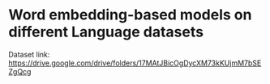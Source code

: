 # Word embedding-based models on different Language datasets
Dataset link:
https://drive.google.com/drive/folders/17MAtJBicOgDycXM73kKUjmM7bSEZgQcg
